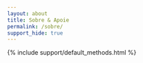 ```yaml
---
layout: about
title: Sobre & Apoie
permalink: /sobre/
support_hide: true
---
```

{% include support/default_methods.html %}
